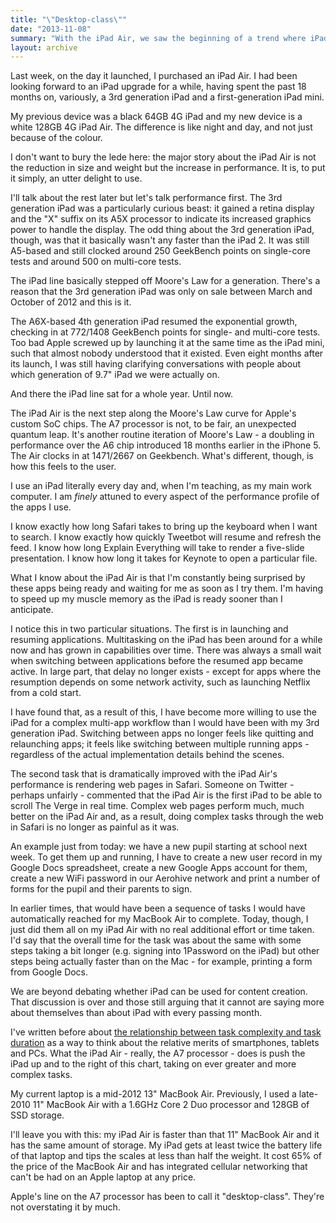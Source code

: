 ```yaml
---
title: "\"Desktop-class\""
date: "2013-11-08"
summary: "With the iPad Air, we saw the beginning of a trend where iPad hardware continually outpaced iPad software. iOS was going to be great next year. Still true in 2020."
layout: archive
---
```


Last week, on the day it launched, I purchased an iPad Air. I had been looking forward to an iPad upgrade for a while, having spent the past 18 months on, variously, a 3rd generation iPad and a first-generation iPad mini.

My previous device was a black 64GB 4G iPad and my new device is a white 128GB 4G iPad Air. The difference is like night and day, and not just because of the colour.

I don't want to bury the lede here: the major story about the iPad Air is not the reduction in size and weight but the increase in performance. It is, to put it simply, an utter delight to use.

I'll talk about the rest later but let's talk performance first. The 3rd generation iPad was a particularly curious beast: it gained a retina display and the "X" suffix on its A5X processor to indicate its increased graphics power to handle the display. The odd thing about the 3rd generation iPad, though, was that it basically wasn't any faster than the iPad 2. It was still A5-based and still clocked around 250 GeekBench points on single-core tests and around 500 on multi-core tests.

The iPad line basically stepped off Moore's Law for a generation. There's a reason that the 3rd generation iPad was only on sale between March and October of 2012 and this is it.

The A6X-based 4th generation iPad resumed the exponential growth, checking in at 772/1408 GeekBench points for single- and multi-core tests. Too bad Apple screwed up by launching it at the same time as the iPad mini, such that almost nobody understood that it existed. Even eight months after its launch, I was still having clarifying conversations with people about which generation of 9.7" iPad we were actually on.

And there the iPad line sat for a whole year. Until now.

The iPad Air is the next step along the Moore's Law curve for Apple's custom SoC chips. The A7 processor is not, to be fair, an unexpected quantum leap. It's another routine iteration of Moore's Law - a doubling in performance over the A6 chip introduced 18 months earlier in the iPhone 5. The Air clocks in at 1471/2667 on Geekbench. What's different, though, is how this feels to the user.

I use an iPad literally every day and, when I'm teaching, as my main work computer. I am _finely_ attuned to every aspect of the performance profile of the apps I use.

I know exactly how long Safari takes to bring up the keyboard when I want to search. I know exactly how quickly Tweetbot will resume and refresh the feed. I know how long Explain Everything will take to render a five-slide presentation. I know how long it takes for Keynote to open a particular file.

What I know about the iPad Air is that I'm constantly being surprised by these apps being ready and waiting for me as soon as I try them. I'm having to speed up my muscle memory as the iPad is ready sooner than I anticipate.

I notice this in two particular situations. The first is in launching and resuming applications. Multitasking on the iPad has been around for a while now and has grown in capabilities over time. There was always a small wait when switching between applications before the resumed app became active. In large part, that delay no longer exists - except for apps where the resumption depends on some network activity, such as launching Netflix from a cold start.

I have found that, as a result of this, I have become more willing to use the iPad for a complex multi-app workflow than I would have been with my 3rd generation iPad. Switching between apps no longer feels like quitting and relaunching apps; it feels like switching between multiple running apps - regardless of the actual implementation details behind the scenes.

The second task that is dramatically improved with the iPad Air's performance is rendering web pages in Safari. Someone on Twitter - perhaps unfairly - commented that the iPad Air is the first iPad to be able to scroll The Verge in real time. Complex web pages perform much, much better on the iPad Air and, as a result, doing complex tasks through the web in Safari is no longer as painful as it was.

An example just from today: we have a new pupil starting at school next week. To get them up and running, I have to create a new user record in my Google Docs spreadsheet, create a new Google Apps account for them, create a new WiFi password in our Aerohive network and print a number of forms for the pupil and their parents to sign.

In earlier times, that would have been a sequence of tasks I would have automatically reached for my MacBook Air to complete. Today, though, I just did them all on my iPad Air with no real additional effort or time taken. I'd say that the overall time for the task was about the same with some steps taking a bit longer (e.g. signing into 1Password on the iPad) but other steps being actually faster than on the Mac - for example, printing a form from Google Docs.

We are beyond debating whether iPad can be used for content creation. That discussion is over and those still arguing that it cannot are saying more about themselves than about iPad with every passing month.

I've written before about [the relationship between task complexity and task duration](/blog/2013/3/4/beyond-consumption-vs-creation.html) as a way to think about the relative merits of smartphones, tablets and PCs. What the iPad Air - really, the A7 processor - does is push the iPad up and to the right of this chart, taking on ever greater and more complex tasks.

My current laptop is a mid-2012 13" MacBook Air. Previously, I used a late-2010 11" MacBook Air with a 1.6GHz Core 2 Duo processor and 128GB of SSD storage.

I'll leave you with this: my iPad Air is faster than that 11" MacBook Air and it has the same amount of storage. My iPad gets at least twice the battery life of that laptop and tips the scales at less than half the weight. It cost 65% of the price of the MacBook Air and has integrated cellular networking that can't be had on an Apple laptop at any price.

Apple's line on the A7 processor has been to call it "desktop-class". They're not overstating it by much.
